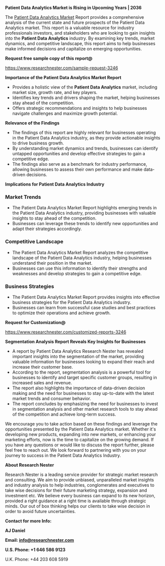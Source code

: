 ﻿<a name="_hlk168498031"></a><a name="_hlk168570615"></a>**Patient Data Analytics Market is Rising in Upcoming Years | 2036**

The [Patient Data Analytics Market](https://www.researchnester.com/reports/patient-data-analytics-market/3246) Report provides a comprehensive analysis of the current state and future prospects of the Patient Data Analytics market. This report is a valuable resource for industry professionals investors, and stakeholders who are looking to gain insights into the **Patient Data Analytics** industry. By examining key trends, market dynamics, and competitive landscape, this report aims to help businesses make informed decisions and capitalize on emerging opportunities.

**Request free sample copy of this report@**

<https://www.researchnester.com/sample-request-3246> 

**Importance of the Patient Data Analytics Market Report**

- Provides a holistic view of the **Patient Data Analytics** market, including market size, growth rate, and key players.
- Identifies key trends and drivers shaping the market, helping businesses stay ahead of the competition.
- Offers strategic recommendations and insights to help businesses navigate challenges and maximize growth potential.

**Relevance of the Findings**

- The findings of this report are highly relevant for businesses operating in the Patient Data Analytics industry, as they provide actionable insights to drive business growth.
- By understanding market dynamics and trends, businesses can identify untapped opportunities and develop effective strategies to gain a competitive edge.
- The findings also serve as a benchmark for industry performance, allowing businesses to assess their own performance and make data-driven decisions.

**Implications for Patient Data Analytics Industry**
### **Market Trends**
- The Patient Data Analytics Market Report highlights emerging trends in the Patient Data Analytics industry, providing businesses with valuable insights to stay ahead of the competition.
- Businesses can leverage these trends to identify new opportunities and adapt their strategies accordingly.
### **Competitive Landscape**
- The Patient Data Analytics Market Report analyzes the competitive landscape of the Patient Data Analytics industry, helping businesses understand their position in the market.
- Businesses can use this information to identify their strengths and weaknesses and develop strategies to gain a competitive edge.
### **Business Strategies**
- The Patient Data Analytics Market Report provides insights into effective business strategies for the Patient Data Analytics industry.
- Businesses can learn from successful case studies and best practices to optimize their operations and achieve growth.

**Request for Customization@**

<https://www.researchnester.com/customized-reports-3246> 

**Segmentation Analysis Report Reveals Key Insights for Businesses**

- A report by Patient Data Analytics Research Nester has revealed important insights into the segmentation of the market, providing valuable information for businesses looking to expand their reach and increase their customer base.
- According to the report, segmentation analysis is a powerful tool for businesses to identify and target specific customer groups, resulting in increased sales and revenue.
- The report also highlights the importance of data-driven decision making and the need for businesses to stay up-to-date with the latest market trends and consumer behavior.
- The report concludes by emphasizing the need for businesses to invest in segmentation analysis and other market research tools to stay ahead of the competition and achieve long-term success.

We encourage you to take action based on these findings and leverage the opportunities presented by the Patient Data Analytics market. Whether it's developing new products, expanding into new markets, or enhancing your marketing efforts, now is the time to capitalize on the growing demand. If you have any questions or would like to discuss the report further, please feel free to reach out. We look forward to partnering with you on your journey to success in the Patient Data Analytics Industry.

**About Research Nester**

Research Nester is a leading service provider for strategic market research and consulting. We aim to provide unbiased, unparalleled market insights and industry analysis to help industries, conglomerates and executives to take wise decisions for their future marketing strategy, expansion and investment etc. We believe every business can expand to its new horizon, provided a right guidance at a right time is available through strategic minds. Our out of box thinking helps our clients to take wise decision in order to avoid future uncertainties.

**Contact for more Info:**

**AJ Daniel**

**Email: info@researchnester.com**

**U.S. Phone: +1 646 586 9123**

U.K. Phone: +44 203 608 5919




